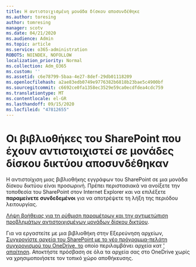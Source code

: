 ```yaml
---
title: Η αντιστοιχισμένη μονάδα δίσκου αποσυνδέθηκε
ms.author: toresing
author: tomresing
manager: scotv
ms.date: 04/21/2020
ms.audience: Admin
ms.topic: article
ms.service: o365-administration
ROBOTS: NOINDEX, NOFOLLOW
localization_priority: Normal
ms.collection: Adm_O365
ms.custom: ''
ms.assetid: c6e78799-5baa-4e27-8def-29db01118209
ms.openlocfilehash: a2ae83edb0749e9776382b6818b23bae5c4900bf
ms.sourcegitcommit: c6692ce0fa1358ec3529e59ca0ecdfdea4cdc759
ms.translationtype: MT
ms.contentlocale: el-GR
ms.lasthandoff: 09/15/2020
ms.locfileid: "47812655"
---
```

# <a name="sharepoint-libraries-mapped-to-network-drives-become-disconnected"></a>Οι βιβλιοθήκες του SharePoint που έχουν αντιστοιχιστεί σε μονάδες δίσκου δικτύου αποσυνδέθηκαν

Η αντιστοίχιση μιας βιβλιοθήκης εγγράφων του SharePoint σε μια μονάδα δίσκου δικτύου είναι προσωρινή. Πρέπει περιστασιακά να ανοίξετε την τοποθεσία του SharePoint στον Internet Explorer και να επιλέξετε **παραμείνετε συνδεδεμένοι** για να αποτρέψετε τη λήξη της περιόδου λειτουργίας. 
  
[Λήψη βοήθειας για τη ρύθμιση παραμέτρων και την αντιμετώπιση προβλημάτων αντιστοιχισμένων μονάδων δίσκου δικτύου](https://docs.microsoft.com/sharepoint/support/administration/troubleshoot-mapped-network-drives).
  
Για να εργαστείτε με μια βιβλιοθήκη στην Εξερεύνηση αρχείων, [Συγχρονίστε αρχεία του SharePoint με το νέο πρόγραμμα-πελάτη συγχρονισμού του OneDrive, το](https://support.office.com/article/6de9ede8-5b6e-4503-80b2-6190f3354a88.aspx) οποίο περιλαμβάνει αρχεία κατ [' απαίτηση](https://support.office.com/article/0e6860d3-d9f3-4971-b321-7092438fb38e.aspx). Αποκτήστε πρόσβαση σε όλα τα αρχεία σας στο OneDrive χωρίς να χρησιμοποιήσετε τον τοπικό χώρο αποθήκευσης.
  

